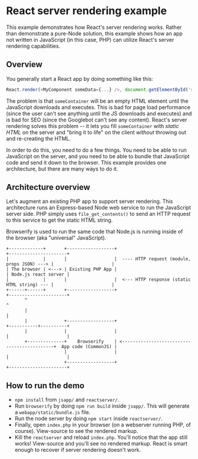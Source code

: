 # React server rendering example

This example demonstrates how React's server rendering works. Rather than demonstrate a pure-Node solution, this example shows how an app not written in JavaScript (in this case, PHP) can utilize React's server rendering capabilities.

## Overview

You generally start a React app by doing something like this:

```javascript
React.render(<MyComponent someData={...} />, document.getElementById('someContainer'));
```

The problem is that `someContainer` will be an empty HTML element until the JavaScript downloads and executes. This is bad for page load performance (since the user can't see anything until the JS downloads and executes) and is bad for SEO (since the Googlebot can't see any content). React's server rendering solves this problem -- it lets you fill `someContainer` with *static HTML* on the server and "bring it to life" on the client *without* throwing out and re-creating the HTML.

In order to do this, you need to do a few things. You need to be able to run JavaScript on the server, and you need to be able to bundle that JavaScript code and send it down to the browser. This example provides one architecture, but there are many ways to do it.

## Architecture overview

Let's augment an existing PHP app to support server rendering. This architecture runs an Express-based Node web service to run the JavaScript server side. PHP simply uses `file_get_contents()` to send an HTTP request to this service to get the static HTML string.

Browserify is used to run the same code that Node.js is running inside of the browser (aka "universal" JavaScript).

```
+-------------+       +------------------+                                              +----------------------+
|             |       |                  |  ---- HTTP request (module, props JSON) ---> |                      |
| The browser | <---> | Existing PHP App |                                              | Node.js react server |
|             |       |                  |  <--- HTTP response (static HTML string) --- |                      |
+------+------+       +------------------+                                              +----------------------+
       ^                                                                                            ^
       |                                                                                            |
       |              +------------------+                                              +-----------+----------+
       |              |                  |                                              |                      |
       +--------------+    Browserify    | <--------------------------------------------+  App code (CommonJS) |
                      |                  |                                              |                      |
                      +------------------+                                              +----------------------+
```

## How to run the demo

  * `npm install` from `jsapp/` and `reactserver/`.
  * Run `browserify` by doing `npm run build` inside `jsapp/`. This will generate a `webapp/static/bundle.js` file.
  * Run the node server by doing `npm start` inside `reactserver/`.
  * Finally, open `index.php` in your browser (on a webserver running PHP, of course). View-source to see the rendered markup.
  * Kill the `reactserver` and reload `index.php`. You'll notice that the app still works! View-source and you'll see no rendered markup. React is smart enough to recover if server rendering doesn't work.
